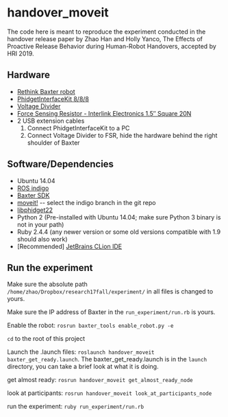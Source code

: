# handover_moveit

The code here is meant to reproduce the experiment conducted in the handover release paper by Zhao Han and Holly Yanco, The Effects of Proactive Release Behavior during Human-Robot Handovers, accepted by HRI 2019.

## Hardware

- [Rethink Baxter robot](https://www.rethinkrobotics.com/baxter/)
- [PhidgetInterfaceKit 8/8/8](https://www.phidgets.com/?tier=3&catid=2&pcid=1&prodid=18)
- [Voltage Divider](https://www.phidgets.com/?tier=3&catid=49&pcid=42&prodid=92)
- [Force Sensing Resistor - Interlink Electronics 1.5″ Square 20N ](https://www.phidgets.com/?tier=3&catid=6&pcid=4&prodid=209)
- 2 USB extension cables
  1. Connect PhidgetInterfaceKit to a PC
  2. Connect Voltage Divider to FSR, hide the hardware behind the right shoulder of Baxter

## Software/Dependencies

- Ubuntu 14.04
- [ROS indigo](http://wiki.ros.org/indigo/Installation/Ubuntu)
- [Baxter SDK](http://sdk.rethinkrobotics.com/wiki/Home)
- [moveit!](http://sdk.rethinkrobotics.com/wiki/MoveIt_Tutorial#Installation.2FPrerequisites) -- select the indigo branch in the git repo
- [libphidget22](https://www.phidgets.com/docs/OS_-_Linux)
- Python 2 (Pre-installed with Ubuntu 14.04; make sure Python 3 binary is not in your path)
- Ruby 2.4.4 (any newer version or some old versions compatible with 1.9 should also work)
- [Recommended] [JetBrains CLion IDE](https://www.jetbrains.com/clion/)

## Run the experiment

Make sure the absolute path `/home/zhao/Dropbox/research17fall/experiment/` in all files is changed to yours.

Make sure the IP address of Baxter in the `run_experiment/run.rb` is yours.

Enable the robot: `rosrun baxter_tools enable_robot.py -e`

`cd` to the root of this project

Launch the .launch files: `roslaunch handover_moveit baxter_get_ready.launch`. The baxter_get_ready.launch is in the `launch` directory, you can take a brief look at what it is doing.

get almost ready: `rosrun handover_moveit get_almost_ready_node`

look at participants: `rosrun handover_moveit look_at_participants_node`

run the experiment: `ruby run_experiment/run.rb`
